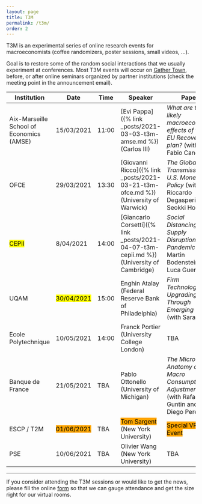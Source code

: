 ```yaml
---
layout: page
title: T3M
permalink: /t3m/
order: 2
---
```


T3M is an experimental series of online research events for macroeconomists (coffee randomizers, poster sessions, small videos, ...). 

Goal is to restore some of the random social interactions that we usually experiment at conferences.
Most T3M events will occur on [Gather Town](https://gather.town/), before, or after online seminars organized by partner institutions (check the meeting point in the announcement email).

| Institution                              | Date                                                     | Time  | Speaker                                                                                   | Paper                                                                                                |
| ---------------------------------------- | -------------------------------------------------------- | ----- | ----------------------------------------------------------------------------------------- | ---------------------------------------------------------------------------------------------------- |
| Aix-Marseille School of Economics (AMSE) | 15/03/2021                                               | 11:00 | [Evi Pappa]({% link _posts/2021-03-03-t3m-amse.md %})  (Carlos III)                       | *What are the likely macroeconomic effects of the EU Recovery plan?* (with Fabio Canova)             |
| OFCE                                     | 29/03/2021                                               | 13:30 | [Giovanni Ricco]({% link _posts/2021-03-21-t3m-ofce.md %})  (University of Warwick)       | *The Global Transmission of U.S. Monetary Policy* (with Riccardo Degasperi and Seokki Hong)          |
| <mark>CEPII</mark>                       | 8/04/2021                                  | 14:00 | [Giancarlo Corsetti]({% link _posts/2021-04-07-t3m-cepii.md %}) (University of Cambridge) | *Social Distancing and Supply Disruptions in a Pandemic* (with Martin Bodenstein and Luca Guerrieri) |
| UQAM                                     |  <mark>30/04/2021</mark>                                                | 15:00  | Enghin Atalay (Federal Reserve Bank of Philadelphia)                                      | *Firm Technology Upgrading Through Emerging Work* (with Sarada)                                        |
| Ecole Polytechnique                      | 10/05/2021                                               | 14:00   | Franck Portier (University College London)                                                | TBA                                                                                                  |
| Banque de France                         | 21/05/2021                                               | TBA   | Pablo Ottonello (University of Michigan)                                                  | *The Micro Anatomy of Macro Consumption Adjustments* (with Rafael Guntin and Diego Perez)            |
| ESCP / T2M                               | <mark style="background-color: orange">01/06/2021</mark> | TBA   | <mark style="background-color: orange">Tom Sargent</mark>  (New York University)          | <mark style="background-color: orange">Special VR Event</mark>                                       |
| PSE                                      | 10/06/2021                                               | TBA   | Olivier Wang  (New York University)                                                       | TBA                                                                                                  |

---

If you consider attending the T3M sessions or would like to get the news, please fill the online [form](https://forms.gle/r4CaeMBBKRHB31kB7) so that we can gauge attendance and get the size right for our virtual rooms.
